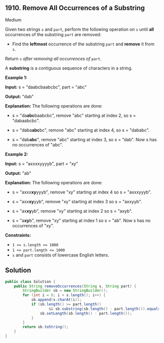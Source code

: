 ## 1910\. Remove All Occurrences of a Substring

Medium

Given two strings `s` and `part`, perform the following operation on `s` until **all** occurrences of the substring `part` are removed:

*   Find the **leftmost** occurrence of the substring `part` and **remove** it from `s`.

Return `s` _after removing all occurrences of_ `part`.

A **substring** is a contiguous sequence of characters in a string.

**Example 1:**

**Input:** s = "daabcbaabcbc", part = "abc"

**Output:** "dab"

**Explanation:** The following operations are done: 

- s = "da**abc**baabcbc", remove "abc" starting at index 2, so s = "dabaabcbc". 

- s = "daba**abc**bc", remove "abc" starting at index 4, so s = "dababc". 

- s = "dab**abc**", remove "abc" starting at index 3, so s = "dab". Now s has no occurrences of "abc".

**Example 2:**

**Input:** s = "axxxxyyyyb", part = "xy"

**Output:** "ab"

**Explanation:** The following operations are done: 

- s = "axxx**xy**yyyb", remove "xy" starting at index 4 so s = "axxxyyyb".

- s = "axx**xy**yyb", remove "xy" starting at index 3 so s = "axxyyb". 

- s = "ax**xy**yb", remove "xy" starting at index 2 so s = "axyb". 

- s = "a**xy**b", remove "xy" starting at index 1 so s = "ab". Now s has no occurrences of "xy".

**Constraints:**

*   `1 <= s.length <= 1000`
*   `1 <= part.length <= 1000`
*   `s` and `part` consists of lowercase English letters.

## Solution

```java
public class Solution {
    public String removeOccurrences(String s, String part) {
        StringBuilder sb = new StringBuilder();
        for (int i = 0; i < s.length(); i++) {
            sb.append(s.charAt(i));
            if (sb.length() >= part.length()
                    && sb.substring(sb.length() - part.length()).equals(part)) {
                sb.setLength(sb.length() - part.length());
            }
        }
        return sb.toString();
    }
}
```